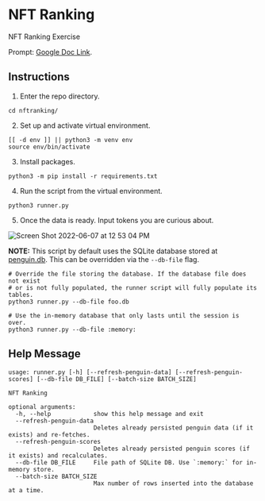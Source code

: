 # NFT Ranking
NFT Ranking Exercise

Prompt: [Google Doc Link](https://docs.google.com/document/d/10B-xaHM0yeb9dt4DCVO193pJvbC18QbWpk6HgGIebl8/edit?usp=sharing).

## Instructions

1. Enter the repo directory.

```
cd nftranking/
```

2. Set up and activate virtual environment.

```
[[ -d env ]] || python3 -m venv env
source env/bin/activate
```

3. Install packages.

```
python3 -m pip install -r requirements.txt
```

4. Run the script from the virtual environment.

```
python3 runner.py
```

5. Once the data is ready. Input tokens you are curious about.

![Screen Shot 2022-06-07 at 12 53 04 PM](https://user-images.githubusercontent.com/409320/172470420-980b4508-a3de-49dd-8f73-fb1483d85e59.png)

**NOTE:** This script by default uses the SQLite database stored at [penguin.db](penguin.db). This can be overridden via the `--db-file` flag.

```
# Override the file storing the database. If the database file does not exist
# or is not fully populated, the runner script will fully populate its tables.
python3 runner.py --db-file foo.db

# Use the in-memory database that only lasts until the session is over.
python3 runner.py --db-file :memory:
```

## Help Message

```
usage: runner.py [-h] [--refresh-penguin-data] [--refresh-penguin-scores] [--db-file DB_FILE] [--batch-size BATCH_SIZE]

NFT Ranking

optional arguments:
  -h, --help            show this help message and exit
  --refresh-penguin-data
                        Deletes already persisted penguin data (if it exists) and re-fetches.
  --refresh-penguin-scores
                        Deletes already persisted penguin scores (if it exists) and recalculates.
  --db-file DB_FILE     File path of SQLite DB. Use `:memory:` for in-memory store.
  --batch-size BATCH_SIZE
                        Max number of rows inserted into the database at a time.
```
